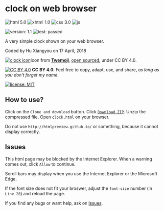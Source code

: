 # clock on web browser

![html 5.0](https://img.shields.io/badge/html-5.0-blue.svg?style=flat)
![xhtml 1.0](https://img.shields.io/badge/xhtml-1.0-blue.svg?style=flat)
![css 3.0](https://img.shields.io/badge/css-3.0-blue.svg?style=flat)
![js](https://img.shields.io/badge/js--blue.svg?style=flat)

![version: 1.1](https://img.shields.io/badge/version-1.1-lightgrey.svg)
![test: passed](https://img.shields.io/badge/tests-passed-brightgreen.svg)

A very simple clock shown on your web browser.

Coded by Hu Xiangyou on 17 April, 2018

[![clock icon](https://twemoji.maxcdn.com/16x16/1f552.png)](#)Icon from [**Twemoji**](https://twemoji.maxcdn.com), [open sourced](https://blog.twitter.com/developer/en_us/a/2014/open-sourcing-twitter-emoji-for-everyone.html), under CC BY 4.0.

[![CC BY 4.0](https://i.creativecommons.org/l/by/4.0/88x31.png)](https://creativecommons.org/licenses/by/4.0/)
**CC BY 4.0**. Feel free to copy, adapt, use, and share, *as long as you don't forget my name*.

[![license: MIT](https://img.shields.io/badge/license-MIT-blue.svg)](https://opensource.org/licenses/mit-license.php)

## How to use?

Click on the `Clone and download` button. Click [`Download ZIP`](https://github.com/huxiangyou/clock-on-web-browser/archive/master.zip). Unzip the compressed file. Open `clock.html` on your browser.

Do not use `http://htmlpreview.github.io/` or something, because it cannot display correctly.

## Issues

This html page may be blocked by the Internet Explorer. When a warning comes out, click `Allow` to continue.

Scroll bars may display when you use the Internet Explorer or the Microsoft Edge.

If the font size does not fit your broswer, adjust the `font-size` number (in `Line 20`) and reload the page.

If you find any bugs or want help, ask on [Issues](https://github.com/huxiangyou/clock-on-web-browser/issues).